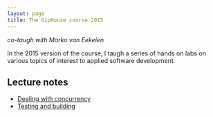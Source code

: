 ```yaml
---
layout: page
title: The GipHouse course 2015
---
```


*co-taugh with Marko van Eekelen*

In the 2015 version of the course, I taugh a series of hands on labs on
various topics of interest to applied software development.

## Lecture notes

* [Dealing with concurrency](https://speakerdeck.com/gousiosg/concurrency-patterns)
* [Testing and building]()
